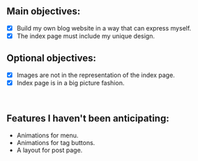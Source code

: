 ## Main objectives:
- [x] Build my own blog website in a way that can express myself.
- [x] The index page must include my unique design.

## Optional objectives:
- [x] Images are not in the representation of the index page.
- [x] Index page is in a big picture fashion.

<br/>

## Features I haven't been anticipating:
-    Animations for menu.
-    Animations for tag buttons.
-    A layout for post page.
